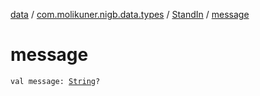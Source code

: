 [data](../../index.md) / [com.molikuner.nigb.data.types](../index.md) / [StandIn](index.md) / [message](./message.md)

# message

`val message: `[`String`](https://kotlinlang.org/api/latest/jvm/stdlib/kotlin/-string/index.html)`?`